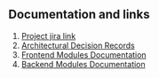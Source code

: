 ## Documentation and links

1. [Project jira link](https://fullslutdev.atlassian.net/jira/software/projects/TRASH/boards/2/roadmap)
2. [Architectural Decision Records](./docs/adrs/)
3. [Frontend Modules Documentation](./docs/frontend/)
4. [Backend Modules Documentation](./docs/backend/)

